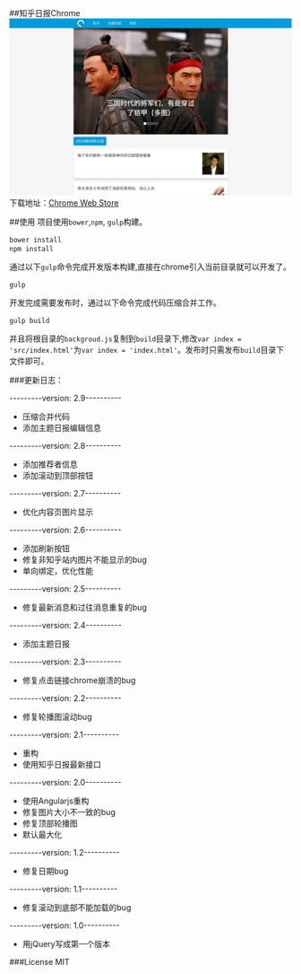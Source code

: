 ##知乎日报Chrome
![知乎日报][1]
下载地址：[Chrome Web Store][2]

##使用
项目使用`bower`,`npm`, `gulp`构建。

```
bower install
npm install
```
通过以下`gulp`命令完成开发版本构建,直接在chrome引入当前目录就可以开发了。

```
gulp
```
开发完成需要发布时，通过以下命令完成代码压缩合并工作。

```
gulp build
```
并且将根目录的`backgroud.js`复制到`build`目录下,修改`var index = 'src/index.html'`为`var index = 'index.html'`。发布时只需发布`build`目录下文件即可。


###更新日志：


---------version: 2.9----------

+ 压缩合并代码
+ 添加主题日报编辑信息

---------version: 2.8----------

+ 添加推荐者信息
+ 添加滚动到顶部按钮

---------version: 2.7----------

+ 优化内容页图片显示

---------version: 2.6----------

+ 添加刷新按钮
+ 修复非知乎站内图片不能显示的bug
+ 单向绑定，优化性能

---------version: 2.5----------

+ 修复最新消息和过往消息重复的bug

---------version: 2.4----------

+ 添加主题日报

---------version: 2.3----------

+ 修复点击链接chrome崩溃的bug

---------version: 2.2----------

+ 修复轮播图滚动bug

---------version: 2.1----------

+ 重构
+ 使用知乎日报最新接口

---------version: 2.0----------

+ 使用Angularjs重构
+ 修复图片大小不一致的bug
+ 修复顶部轮播图
+ 默认最大化

---------version: 1.2----------

+ 修复日期bug

---------version: 1.1----------

+ 修复滚动到底部不能加载的bug

---------version: 1.0----------

+ 用jQuery写成第一个版本


###License
MIT


[1]:./screenshot.png
[2]:https://chrome.google.com/webstore/detail/知乎日报/gmhhhkgomcbijkigoakidcpobpioebej
[3]:https://github.com/angular-ui/bootstrap
[4]:https://github.com/sroze/ngInfiniteScroll
[5]:https://github.com/durated/angular-scroll/
